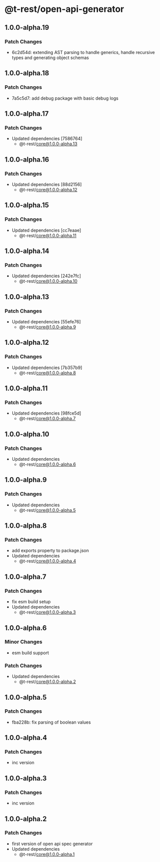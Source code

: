 # @t-rest/open-api-generator

## 1.0.0-alpha.19

### Patch Changes

- 6c2d54d: extending AST parsing to handle generics, handle recursive types and generating object schemas

## 1.0.0-alpha.18

### Patch Changes

- 7a5c5d7: add debug package with basic debug logs

## 1.0.0-alpha.17

### Patch Changes

- Updated dependencies [7586764]
  - @t-rest/core@1.0.0-alpha.13

## 1.0.0-alpha.16

### Patch Changes

- Updated dependencies [88d2156]
  - @t-rest/core@1.0.0-alpha.12

## 1.0.0-alpha.15

### Patch Changes

- Updated dependencies [cc7eaae]
  - @t-rest/core@1.0.0-alpha.11

## 1.0.0-alpha.14

### Patch Changes

- Updated dependencies [242e7fc]
  - @t-rest/core@1.0.0-alpha.10

## 1.0.0-alpha.13

### Patch Changes

- Updated dependencies [55efe76]
  - @t-rest/core@1.0.0-alpha.9

## 1.0.0-alpha.12

### Patch Changes

- Updated dependencies [7b357b9]
  - @t-rest/core@1.0.0-alpha.8

## 1.0.0-alpha.11

### Patch Changes

- Updated dependencies [98fce5d]
  - @t-rest/core@1.0.0-alpha.7

## 1.0.0-alpha.10

### Patch Changes

- Updated dependencies
  - @t-rest/core@1.0.0-alpha.6

## 1.0.0-alpha.9

### Patch Changes

- Updated dependencies
  - @t-rest/core@1.0.0-alpha.5

## 1.0.0-alpha.8

### Patch Changes

- add exports property to package.json
- Updated dependencies
  - @t-rest/core@1.0.0-alpha.4

## 1.0.0-alpha.7

### Patch Changes

- fix esm build setup
- Updated dependencies
  - @t-rest/core@1.0.0-alpha.3

## 1.0.0-alpha.6

### Minor Changes

- esm build support

### Patch Changes

- Updated dependencies
  - @t-rest/core@1.0.0-alpha.2

## 1.0.0-alpha.5

### Patch Changes

- fba228b: fix parsing of boolean values

## 1.0.0-alpha.4

### Patch Changes

- inc version

## 1.0.0-alpha.3

### Patch Changes

- inc version

## 1.0.0-alpha.2

### Patch Changes

- first version of open api spec generator
- Updated dependencies
  - @t-rest/core@1.0.0-alpha.1

